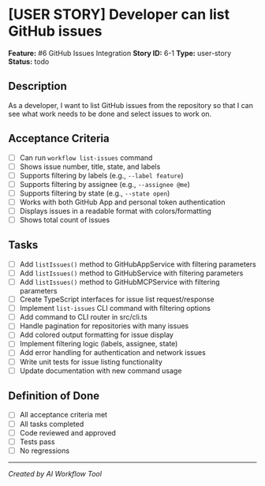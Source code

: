 # [USER STORY] Developer can list GitHub issues

**Feature:** #6 GitHub Issues Integration
**Story ID:** 6-1
**Type:** user-story
**Status:** todo

## Description

As a developer, I want to list GitHub issues from the repository so that I can see what work needs to be done and select issues to work on.

## Acceptance Criteria

- [ ] Can run `workflow list-issues` command
- [ ] Shows issue number, title, state, and labels
- [ ] Supports filtering by labels (e.g., `--label feature`)
- [ ] Supports filtering by assignee (e.g., `--assignee @me`)
- [ ] Supports filtering by state (e.g., `--state open`)
- [ ] Works with both GitHub App and personal token authentication
- [ ] Displays issues in a readable format with colors/formatting
- [ ] Shows total count of issues

## Tasks

- [ ] Add `listIssues()` method to GitHubAppService with filtering parameters
- [ ] Add `listIssues()` method to GitHubService with filtering parameters  
- [ ] Add `listIssues()` method to GitHubMCPService with filtering parameters
- [ ] Create TypeScript interfaces for issue list request/response
- [ ] Implement `list-issues` CLI command with filtering options
- [ ] Add command to CLI router in src/cli.ts
- [ ] Handle pagination for repositories with many issues
- [ ] Add colored output formatting for issue display
- [ ] Implement filtering logic (labels, assignee, state)
- [ ] Add error handling for authentication and network issues
- [ ] Write unit tests for issue listing functionality
- [ ] Update documentation with new command usage

## Definition of Done

- [ ] All acceptance criteria met
- [ ] All tasks completed
- [ ] Code reviewed and approved
- [ ] Tests pass
- [ ] No regressions

---
*Created by AI Workflow Tool*